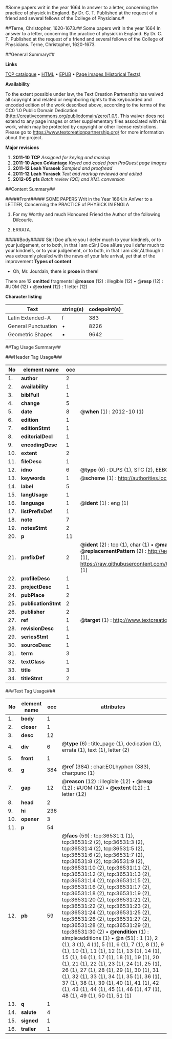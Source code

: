 #Some papers writ in the year 1664 In answer to a letter, concerning the practice of physick in England. By Dr. C. T. Published at the request of a friend and several fellows of the College of Physicians.#

##Terne, Christopher, 1620-1673.##
Some papers writ in the year 1664 In answer to a letter, concerning the practice of physick in England. By Dr. C. T. Published at the request of a friend and several fellows of the College of Physicians.
Terne, Christopher, 1620-1673.

##General Summary##

**Links**

[TCP catalogue](http://www.ota.ox.ac.uk/tcp/)  • 
[HTML](http://tei.it.ox.ac.uk/tcp/Texts-HTML/free/A64/A64416.html)  • 
[EPUB](http://tei.it.ox.ac.uk/tcp/Texts-EPUB/free/A64/A64416.epub) • 
[Page images (Historical Texts)](https://historicaltexts.jisc.ac.uk/eebo-99832062e)

**Availability**

To the extent possible under law, the Text Creation Partnership has waived all copyright and related or neighboring rights to this keyboarded and encoded edition of the work described above, according to the terms of the CC0 1.0 Public Domain Dedication (http://creativecommons.org/publicdomain/zero/1.0/). This waiver does not extend to any page images or other supplementary files associated with this work, which may be protected by copyright or other license restrictions. Please go to https://www.textcreationpartnership.org/ for more information about the project.

**Major revisions**

1. __2011-10__ __TCP__ *Assigned for keying and markup*
1. __2011-10__ __Apex CoVantage__ *Keyed and coded from ProQuest page images*
1. __2011-12__ __Leah Yurasek__ *Sampled and proofread*
1. __2011-12__ __Leah Yurasek__ *Text and markup reviewed and edited*
1. __2012-05__ __pfs__ *Batch review (QC) and XML conversion*

##Content Summary##

#####Front#####
SOME PAPERS Writ in the Year 1664.In Anſwer to a LETTER, Concerning the PRACTICE of PHYSICK IN ENGLA
1. For my Worthy and much Honoured Friend the Author of the following Diſcourſe.

1. ERRATA.

#####Body#####
Sir,I Doe aſſure you I defer much to your kindneſs, or to your judgement, or to both, in that I am cSir,I Doe aſſure you I defer much to your kindneſs, or to your judgement, or to both, in that I am cSir,ALthough I was extreamly pleaſed with the news of your ſafe arrival, yet that of the improvement
**Types of content**

  * Oh, Mr. Jourdain, there is **prose** in there!

There are 12 **omitted** fragments! 
 @__reason__ (12) : illegible (12)  •  @__resp__ (12) : #UOM (12)  •  @__extent__ (12) : 1 letter (12)

**Character listing**


|Text|string(s)|codepoint(s)|
|---|---|---|
|Latin Extended-A|ſ|383|
|General Punctuation|•|8226|
|Geometric Shapes|▪|9642|

##Tag Usage Summary##

###Header Tag Usage###

|No|element name|occ|attributes|
|---|---|---|---|
|1.|__author__|2||
|2.|__availability__|1||
|3.|__biblFull__|1||
|4.|__change__|5||
|5.|__date__|8| @__when__ (1) : 2012-10 (1)|
|6.|__edition__|1||
|7.|__editionStmt__|1||
|8.|__editorialDecl__|1||
|9.|__encodingDesc__|1||
|10.|__extent__|2||
|11.|__fileDesc__|1||
|12.|__idno__|6| @__type__ (6) : DLPS (1), STC (2), EEBO-CITATION (1), PROQUEST (1), VID (1)|
|13.|__keywords__|1| @__scheme__ (1) : http://authorities.loc.gov/ (1)|
|14.|__label__|5||
|15.|__langUsage__|1||
|16.|__language__|1| @__ident__ (1) : eng (1)|
|17.|__listPrefixDef__|1||
|18.|__note__|7||
|19.|__notesStmt__|2||
|20.|__p__|11||
|21.|__prefixDef__|2| @__ident__ (2) : tcp (1), char (1)  •  @__matchPattern__ (2) : ([0-9\-]+):([0-9IVX]+) (1), (.+) (1)  •  @__replacementPattern__ (2) : http://eebo.chadwyck.com/downloadtiff?vid=$1&page=$2 (1), https://raw.githubusercontent.com/textcreationpartnership/Texts/master/tcpchars.xml#$1 (1)|
|22.|__profileDesc__|1||
|23.|__projectDesc__|1||
|24.|__pubPlace__|2||
|25.|__publicationStmt__|2||
|26.|__publisher__|2||
|27.|__ref__|1| @__target__ (1) : http://www.textcreationpartnership.org/docs/. (1)|
|28.|__revisionDesc__|1||
|29.|__seriesStmt__|1||
|30.|__sourceDesc__|1||
|31.|__term__|3||
|32.|__textClass__|1||
|33.|__title__|3||
|34.|__titleStmt__|2||


###Text Tag Usage###

|No|element name|occ|attributes|
|---|---|---|---|
|1.|__body__|1||
|2.|__closer__|1||
|3.|__desc__|12||
|4.|__div__|6| @__type__ (6) : title_page (1), dedication (1), errata (1), text (1), letter (2)|
|5.|__front__|1||
|6.|__g__|384| @__ref__ (384) : char:EOLhyphen (383), char:punc (1)|
|7.|__gap__|12| @__reason__ (12) : illegible (12)  •  @__resp__ (12) : #UOM (12)  •  @__extent__ (12) : 1 letter (12)|
|8.|__head__|2||
|9.|__hi__|236||
|10.|__opener__|3||
|11.|__p__|54||
|12.|__pb__|59| @__facs__ (59) : tcp:36531:1 (1), tcp:36531:2 (2), tcp:36531:3 (2), tcp:36531:4 (2), tcp:36531:5 (2), tcp:36531:6 (2), tcp:36531:7 (2), tcp:36531:8 (2), tcp:36531:9 (2), tcp:36531:10 (2), tcp:36531:11 (2), tcp:36531:12 (2), tcp:36531:13 (2), tcp:36531:14 (2), tcp:36531:15 (2), tcp:36531:16 (2), tcp:36531:17 (2), tcp:36531:18 (2), tcp:36531:19 (2), tcp:36531:20 (2), tcp:36531:21 (2), tcp:36531:22 (2), tcp:36531:23 (2), tcp:36531:24 (2), tcp:36531:25 (2), tcp:36531:26 (2), tcp:36531:27 (2), tcp:36531:28 (2), tcp:36531:29 (2), tcp:36531:30 (2)  •  @__rendition__ (1) : simple:additions (1)  •  @__n__ (51) : 1 (1), 2 (1), 3 (1), 4 (1), 5 (1), 6 (1), 7 (1), 8 (1), 9 (1), 10 (1), 11 (1), 12 (1), 13 (1), 14 (1), 15 (1), 16 (1), 17 (1), 18 (1), 19 (1), 20 (1), 21 (1), 22 (1), 23 (1), 24 (1), 25 (1), 26 (1), 27 (1), 28 (1), 29 (1), 30 (1), 31 (1), 32 (1), 33 (1), 34 (1), 35 (1), 36 (1), 37 (1), 38 (1), 39 (1), 40 (1), 41 (1), 42 (1), 43 (1), 44 (1), 45 (1), 46 (1), 47 (1), 48 (1), 49 (1), 50 (1), 51 (1)|
|13.|__q__|1||
|14.|__salute__|4||
|15.|__signed__|1||
|16.|__trailer__|1||
